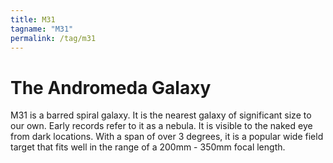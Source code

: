 ```yaml
---
title: M31
tagname: "M31"
permalink: /tag/m31
---
```


# The Andromeda Galaxy

M31 is a barred spiral galaxy. It is the nearest galaxy of significant size to our own. Early records refer to it as a nebula. It is visible to the naked eye from dark locations. With a span of over 3 degrees, it is a popular wide field target that fits well in the range of a 200mm - 350mm focal length.
